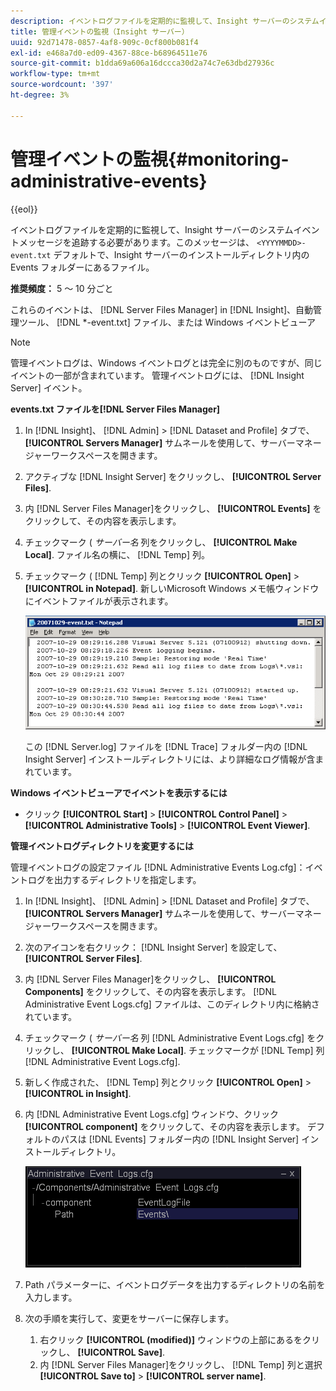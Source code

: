 ```yaml
---
description: イベントログファイルを定期的に監視して、Insight サーバーのシステムイベントメッセージを追跡する必要があります。このメッセージは、 <yyyymmdd>-event.txt ファイルは、Insight サーバーのインストールディレクトリ内の Events フォルダーにデフォルトで配置されています。
title: 管理イベントの監視（Insight サーバー）
uuid: 92d71478-0857-4af8-909c-0cf800b081f4
exl-id: e468a7d0-ed09-4367-88ce-b68964511e76
source-git-commit: b1dda69a606a16dccca30d2a74c7e63dbd27936c
workflow-type: tm+mt
source-wordcount: '397'
ht-degree: 3%

---
```


# 管理イベントの監視{#monitoring-administrative-events}

{{eol}}

イベントログファイルを定期的に監視して、Insight サーバーのシステムイベントメッセージを追跡する必要があります。このメッセージは、 `<YYYYMMDD>-event.txt` デフォルトで、Insight サーバーのインストールディレクトリ内の Events フォルダーにあるファイル。

**推奨頻度：** 5 ～ 10 分ごと

これらのイベントは、 [!DNL Server Files Manager] in [!DNL Insight]、自動管理ツール、 [!DNL *-event.txt] ファイル、または Windows イベントビューア

>[!NOTE]
>
>管理イベントログは、Windows イベントログとは完全に別のものですが、同じイベントの一部が含まれています。 管理イベントログには、 [!DNL Insight Server] イベント。

**events.txt ファイルを[!DNL Server Files Manager]**

1. In [!DNL Insight]、 [!DNL Admin] > [!DNL Dataset and Profile] タブで、 **[!UICONTROL Servers Manager]** サムネールを使用して、サーバーマネージャーワークスペースを開きます。
1. アクティブな [!DNL Insight Server] をクリックし、 **[!UICONTROL Server Files]**.
1. 内 [!DNL Server Files Manager]をクリックし、 **[!UICONTROL Events]** をクリックして、その内容を表示します。
1. チェックマーク ( *サーバー名* 列をクリックし、 **[!UICONTROL Make Local]**. ファイル名の横に、 [!DNL Temp] 列。
1. チェックマーク ( [!DNL Temp] 列とクリック **[!UICONTROL Open]** > **[!UICONTROL in Notepad]**. 新しいMicrosoft Windows メモ帳ウィンドウにイベントファイルが表示されます。

   ![ステップ情報](assets/vis_FileManager_eventfile.png)

   この [!DNL Server.log] ファイルを [!DNL Trace] フォルダー内の [!DNL Insight Server] インストールディレクトリには、より詳細なログ情報が含まれています。

**Windows イベントビューアでイベントを表示するには**

* クリック **[!UICONTROL Start]** > **[!UICONTROL Control Panel]** > **[!UICONTROL Administrative Tools]** > **[!UICONTROL Event Viewer]**.

**管理イベントログディレクトリを変更するには**

管理イベントログの設定ファイル [!DNL Administrative Events Log.cfg]：イベントログを出力するディレクトリを指定します。

1. In [!DNL Insight]、 [!DNL Admin] > [!DNL Dataset and Profile] タブで、 **[!UICONTROL Servers Manager]** サムネールを使用して、サーバーマネージャーワークスペースを開きます。

1. 次のアイコンを右クリック： [!DNL Insight Server] を設定して、 **[!UICONTROL Server Files]**.

1. 内 [!DNL Server Files Manager]をクリックし、 **[!UICONTROL Components]** をクリックして、その内容を表示します。 [!DNL Administrative Event Logs.cfg] ファイルは、このディレクトリ内に格納されています。

1. チェックマーク ( *サーバー名* 列 [!DNL Administrative Event Logs.cfg] をクリックし、 **[!UICONTROL Make Local]**. チェックマークが [!DNL Temp] 列 [!DNL Administrative Event Logs.cfg].

1. 新しく作成された、 [!DNL Temp] 列とクリック **[!UICONTROL Open]** > **[!UICONTROL in Insight]**.

1. 内 [!DNL Administrative Event Logs.cfg] ウィンドウ、クリック **[!UICONTROL component]** をクリックして、その内容を表示します。 デフォルトのパスは [!DNL Events] フォルダー内の [!DNL Insight Server] インストールディレクトリ。

   ![](assets/cfg_adminevents_examplevalues.png)

1. Path パラメーターに、イベントログデータを出力するディレクトリの名前を入力します。
1. 次の手順を実行して、変更をサーバーに保存します。

   1. 右クリック **[!UICONTROL (modified)]** ウィンドウの上部にあるをクリックし、 **[!UICONTROL Save]**.
   1. 内 [!DNL Server Files Manager]をクリックし、 [!DNL Temp] 列と選択 **[!UICONTROL Save to]** > **[!UICONTROL server name]**.
